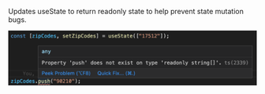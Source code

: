 Updates useState to return readonly state to help prevent state mutation bugs.

![editor error when trying to push to readonly array returned from our modified use state](readonly-use-state.png)
